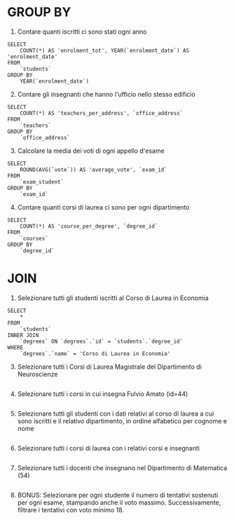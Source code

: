 # GROUP BY

1. Contare quanti iscritti ci sono stati ogni anno
```
SELECT 
	COUNT(*) AS 'enrolment_tot', YEAR(`enrolment_date`) AS 'enrolment_date'
FROM 
	`students`
GROUP BY
	YEAR(`enrolment_date`)
```
2. Contare gli insegnanti che hanno l'ufficio nello stesso edificio
```
SELECT 
	COUNT(*) AS 'teachers_per_address', `office_address`
FROM 
	`teachers`
GROUP BY
	`office_address`
```
3. Calcolare la media dei voti di ogni appello d'esame
```
SELECT 
	ROUND(AVG(`vote`)) AS 'average_vote', `exam_id`
FROM 
	`exam_student`
GROUP BY
	`exam_id`
```
4. Contare quanti corsi di laurea ci sono per ogni dipartimento
```
SELECT 
	COUNT(*) AS 'course_per_degree', `degree_id`
FROM 
	`courses`
GROUP BY
	`degree_id`
```  
# JOIN
1. Selezionare tutti gli studenti iscritti al Corso di Laurea in Economia
```
SELECT
	*
FROM
	`students`
INNER JOIN
	`degrees` ON `degrees`.`id` = `students`.`degree_id`
WHERE
	`degrees`.`name` = 'Corso di Laurea in Economia'
```
3. Selezionare tutti i Corsi di Laurea Magistrale del Dipartimento di Neuroscienze
```
```
4. Selezionare tutti i corsi in cui insegna Fulvio Amato (id=44)
```
```
5. Selezionare tutti gli studenti con i dati relativi al corso di laurea a cui sono iscritti e il relativo dipartimento, in ordine alfabetico per cognome e nome
```
```
6. Selezionare tutti i corsi di laurea con i relativi corsi e insegnanti
```
```
7. Selezionare tutti i docenti che insegnano nel Dipartimento di Matematica (54)
```
```
8. BONUS: Selezionare per ogni studente il numero di tentativi sostenuti per ogni esame, stampando anche il voto massimo. Successivamente, filtrare i tentativi con voto minimo 18.
```
```
